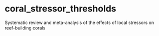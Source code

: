 # coral_stressor_thresholds
Systematic review and meta-analysis of the effects of local stressors on reef-building corals
